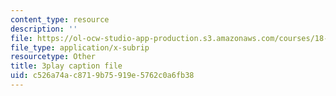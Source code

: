 ```yaml
---
content_type: resource
description: ''
file: https://ol-ocw-studio-app-production.s3.amazonaws.com/courses/18-01sc-single-variable-calculus-fall-2010/c526a74ac8719b75919e5762c0a6fb38_aeXp1zC6Hls.srt
file_type: application/x-subrip
resourcetype: Other
title: 3play caption file
uid: c526a74a-c871-9b75-919e-5762c0a6fb38
---
```

